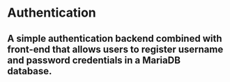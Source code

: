 # Authentication

## A simple authentication backend combined with front-end that allows users to register username and password credentials in a MariaDB database.
